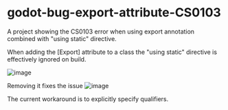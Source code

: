 # godot-bug-export-attribute-CS0103
A project showing the CS0103 error when using export annotation combined with "using static" directive.

When adding the [Export] attribute to a class the "using static" directive is effectively ignored on build.

![image](https://github.com/jkvastad/godot-bug-export-attribute-CS0103/assets/9295196/b188318e-87b0-44c9-967d-1261a37b9f43)

Removing it fixes the issue
![image](https://github.com/jkvastad/godot-bug-export-attribute-CS0103/assets/9295196/2ef4bcee-a5bc-4eea-9ddb-24c336541ea9)

The current workaround is to explicitly specify qualifiers.
